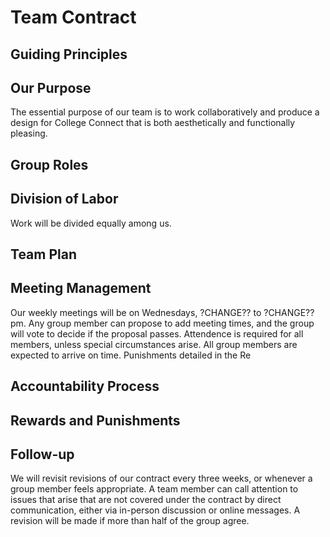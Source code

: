 # Team Contract

## Guiding Principles

## Our Purpose
The essential purpose of our team is to work collaboratively and produce a design for College Connect that is both aesthetically and functionally pleasing. 

## Group Roles

## Division of Labor
Work will be divided equally among us.

## Team Plan

## Meeting Management
Our weekly meetings will be on Wednesdays, ?CHANGE?? to ?CHANGE?? pm.  Any group member can propose to add meeting times, and the group will vote to decide if the proposal passes.   Attendence is required for all members, unless special circumstances arise.  All group members are expected to arrive on time.  Punishments detailed in the Re

## Accountability Process


## Rewards and Punishments

## Follow-up
We will revisit revisions of our contract every three weeks, or whenever a group member feels appropriate.  A team member can call attention to issues that arise that are not covered under the contract by direct communication, either via in-person discussion or online messages.  A revision will be made if more than half of the group agree.  

